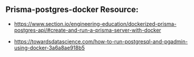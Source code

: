 
## Prisma-postgres-docker Resource:

- https://www.section.io/engineering-education/dockerized-prisma-postgres-api/#create-and-run-a-prisma-server-with-docker

- https://towardsdatascience.com/how-to-run-postgresql-and-pgadmin-using-docker-3a6a8ae918b5
